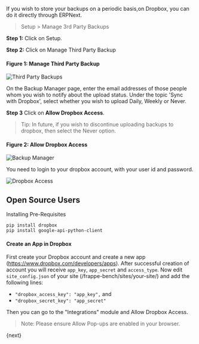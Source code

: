 If you wish to store your backups on a periodic basis,on Dropbox, you can do
it directly through ERPNext.

> Setup > Manage 3rd Party Backups

__Step 1:__ Click on Setup.

__Step 2:__ Click on Manage Third Party Backup

#### Figure 1: Manage Third Party Backup

![Third Party Backups](/assets/manual_erpnext_com/old_images/erpnext/third-party-backups.png)

On the Backup Manager page, enter the email addresses of those people whom you
wish to notify about the upload status. Under the topic 'Sync with Dropbox',
select whether you wish to upload Daily, Weekly or Never. 

__Step 3__ Click on **Allow Dropbox Access**.

> Tip: In future, if you wish to discontinue uploading backups to dropbox,
then select the Never option.

#### Figure 2: Allow Dropbox Access

![Backup Manager](/assets/manual_erpnext_com/old_images/erpnext/backup-manager.png)

You need to login to your dropbox account, with your user id and password.

![Dropbox Access](/assets/manual_erpnext_com/old_images/erpnext/dropbox-access.png)

## Open Source Users

Installing Pre-Requisites

    
    
    pip install dropbox
    pip install google-api-python-client
    

  

#### Create an App in Dropbox

First create your Dropbox account and create a new app (https://www.dropbox.com/developers/apps).
After successful creation of account you will receive `app_key`, `app_secret` and `access_type`. Now edit `site_config.json` of your site (/frappe-bench/sites/your-site/) and add the following lines:
- `"dropbox_access_key": "app_key",` and 
- `"dropbox_secret_key": "app_secret"`

Then you can go to the "Integrations" module and Allow Dropbox Access.

> Note: Please ensure Allow Pop-ups are enabled in your browser.

{next}
